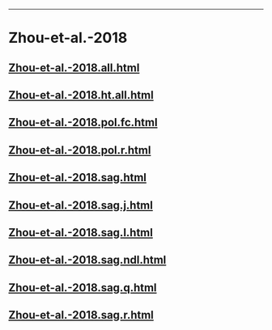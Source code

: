 
----

# Zhou-et-al.-2018


## [Zhou-et-al.-2018.all.html](Zhou-et-al.-2018.all.html)
## [Zhou-et-al.-2018.ht.all.html](Zhou-et-al.-2018.ht.all.html)
## [Zhou-et-al.-2018.pol.fc.html](Zhou-et-al.-2018.pol.fc.html)
## [Zhou-et-al.-2018.pol.r.html](Zhou-et-al.-2018.pol.r.html)
## [Zhou-et-al.-2018.sag.html](Zhou-et-al.-2018.sag.html)
## [Zhou-et-al.-2018.sag.j.html](Zhou-et-al.-2018.sag.j.html)
## [Zhou-et-al.-2018.sag.l.html](Zhou-et-al.-2018.sag.l.html)
## [Zhou-et-al.-2018.sag.ndl.html](Zhou-et-al.-2018.sag.ndl.html)
## [Zhou-et-al.-2018.sag.q.html](Zhou-et-al.-2018.sag.q.html)
## [Zhou-et-al.-2018.sag.r.html](Zhou-et-al.-2018.sag.r.html)
